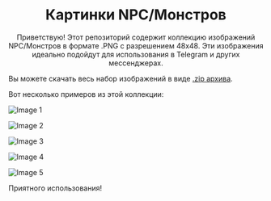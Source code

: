 <h1 style="text-align:center">Картинки NPC/Монстров</h1>

<p style="text-align:center">Приветствую! Этот репозиторий содержит коллекцию изображений NPC/Монстров в формате .PNG с разрешением 48x48. Эти изображения идеально подойдут для использования в Telegram и других мессенджерах.</p>

<p>Вы можете скачать весь набор изображений в виде <a href="https://github.com/Aksel911/R2-Textures/blob/main/%5B48x48%5D%20MONSTER%20PICTURES/%5B48x48%5D%20MONSTER%20PICTURES%20FULL.7z">.zip архива</a>.</p>

<p>Вот несколько примеров из этой коллекции:</p>

![Image 1](https://github.com/Aksel911/R2-Textures/blob/main/%5B48x48%5D%20MONSTER%20PICTURES/1339.jpg)

![Image 2](https://github.com/Aksel911/R2-Textures/blob/main/%5B48x48%5D%20MONSTER%20PICTURES/1639.jpg)

![Image 3](https://github.com/Aksel911/R2-Textures/blob/main/%5B48x48%5D%20MONSTER%20PICTURES/129.jpg)

![Image 4](https://github.com/Aksel911/R2-Textures/blob/main/%5B48x48%5D%20MONSTER%20PICTURES/1005.jpg)

![Image 5](https://github.com/Aksel911/R2-Textures/blob/main/%5B48x48%5D%20MONSTER%20PICTURES/1337.jpg)

<p>Приятного использования!</p>


